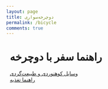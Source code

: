```yaml
---
layout: page
title: دوچرخه‌سواری
permalink: /bicycle
comments: true
---
```


<div class="row justify-content-between tools" style="margin-right:10px;margin-left:10px;">

<h1>راهنما سفر با دوچرخه</h1>
<p>
<a href="/tools">وسایل کوهنوردی و طبیعت‌گردی</a>
<br>
<a href="/foods">راهنما تغذیه</a>
</p>

</div>